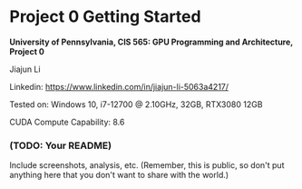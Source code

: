 Project 0 Getting Started
====================

**University of Pennsylvania, CIS 565: GPU Programming and Architecture, Project 0**

Jiajun Li

Linkedin: https://www.linkedin.com/in/jiajun-li-5063a4217/

Tested on: Windows 10, i7-12700 @ 2.10GHz, 32GB, RTX3080 12GB

CUDA Compute Capability: 8.6

### (TODO: Your README)

Include screenshots, analysis, etc. (Remember, this is public, so don't put
anything here that you don't want to share with the world.)

